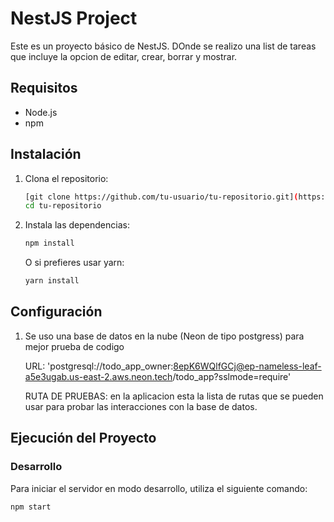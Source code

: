 # NestJS Project

Este es un proyecto básico de NestJS. DOnde se realizo una list de tareas que incluye la opcion de editar, crear, borrar y mostrar.

## Requisitos

- Node.js 
- npm 

## Instalación

1. Clona el repositorio:

    ```bash
    [git clone https://github.com/tu-usuario/tu-repositorio.git](https://github.com/sergioJara31/to-do-backend.git)
    cd tu-repositorio
    ```

2. Instala las dependencias:

    ```bash
    npm install
    ```

    O si prefieres usar yarn:

    ```bash
    yarn install
    ```

## Configuración

1. Se uso una base de datos en la nube (Neon de tipo postgress) para mejor prueba de codigo

   URL: 'postgresql://todo_app_owner:8epK6WQlfGCj@ep-nameless-leaf-a5e3ugab.us-east-2.aws.neon.tech/todo_app?sslmode=require'

   RUTA DE PRUEBAS: en la aplicacion esta la lista de rutas que se pueden usar para probar las interacciones con la base de datos.

## Ejecución del Proyecto

### Desarrollo

Para iniciar el servidor en modo desarrollo, utiliza el siguiente comando:

```bash
npm start
